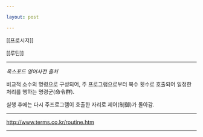 ```yaml
---

layout: post

---
```


[[프로시저]]

[[루틴]]

***

_옥스포드 영어사전 출처_

비교적 소수의 명령으로 구성되어, 주 프로그램으로부터 복수 횟수로 호출되어 일정한 처리를 행하는 명령군(命令群). 

실행 후에는 다시 주프로그램이 호출한 자리로 제어(制御)가 돌아감.

***

<http://www.terms.co.kr/routine.htm>

***
